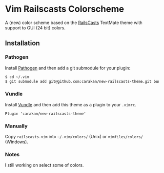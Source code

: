 # Vim Railscasts Colorscheme

A (new) color scheme based on the [RailsCasts](http://railscasts.com) TextMate theme 
with support to GUI (24 bit) colors.


## Installation

### Pathogen

Install [Pathogen](https://github.com/tpope/vim-pathogen) and then add a 
git submodule for your plugin:

```sh
$ cd ~/.vim
$ git submodule add git@github.com:carakan/new-railscasts-theme.git bundle/railscasts-theme
```

### Vundle

Install [Vundle](https://github.com/gmarik/Vundle.vim) and then add this theme
as a plugin to your `.vimrc`.

```
Plugin 'carakan/new-railscasts-theme'
```

### Manually

Copy `railscasts.vim` into `~/.vim/colors/` (Unix) or 
`vimfiles/colors/` (Windows).

### Notes

I still working on select some of colors.

